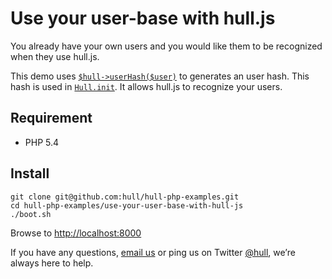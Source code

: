 Use your user-base with hull.js
===============================

You already have your own users and you would like them to be recognized when
they use hull.js.

This demo uses [`$hull->userHash($user)`](/https://github.com/hull/hull-php-examples/blob/master/use-your-user-base-with-hull-js/index.php#L30) to generates an user hash. This hash is
used in [`Hull.init`](https://github.com/hull/hull-php-examples/blob/master/use-your-user-base-with-hull-js/views/admin.html#L13). It allows hull.js to recognize your users.

## Requirement

- PHP 5.4

## Install

    git clone git@github.com:hull/hull-php-examples.git
    cd hull-php-examples/use-your-user-base-with-hull-js
    ./boot.sh

Browse to [http://localhost:8000](http://localhost:8000)

If you have any questions, [email us](mailto:contact@hull.io) or ping us on
Twitter [@hull](http://twitter.com/hull), we’re always here to help.
